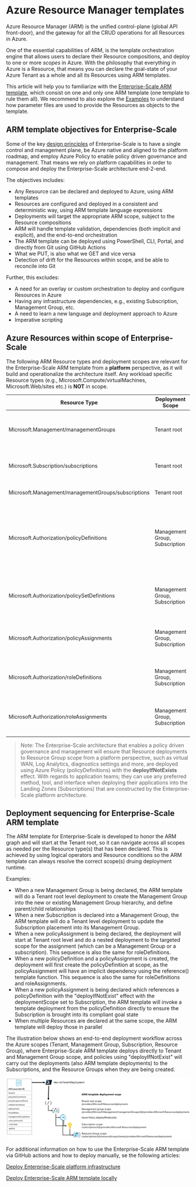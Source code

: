 
# Azure Resource Manager templates

Azure Resource Manager (ARM) is the unified control-plane (global API front-door), and the gateway for all the CRUD operations for all Resources in Azure.

One of the essential capabilities of ARM, is the template orchestration engine that allows users to declare their Resource compositions, and deploy to one or more *scopes* in Azure.
With the philosophy that everything in Azure is a Resource, that means you can declare the goal-state of your Azure Tenant as a whole and all its Resources using ARM templates.

This article will help you to familiarize with the [Enterprise-Scale ARM template](../../../../tree/main/template/tenant.json), which consist on one and only one ARM template (one template to rule them all). We recommend to also explore the [Examples](../../../../tree/main/examples) to understand how parameter files are used to provide the Resources as objects to the template.

## ARM template objectives for Enterprise-Scale

Some of the key [design principles](https://docs.microsoft.com/en-us/azure/cloud-adoption-framework/ready/enterprise-scale/design-principles) of Enterprise-Scale is to have a single control and management plane, be Azure native and aligned to the platform roadmap, and employ Azure Policy to enable policy driven governance and management. That means we rely on platform capabilities in order to compose and deploy the Enterprise-Scale architecture end-2-end.

The objectives includes:

- Any Resource can be declared and deployed to Azure, using ARM templates
- Resources are configured and deployed in a consistent and deterministic way, using ARM template language expressions
- Deployments will target the appropriate ARM scope, subject to the Resource compositions
- ARM will handle template validation, dependencies (both implicit and explicit), and the end-to-end orchestration
- The ARM template can be deployed using PowerShell, CLI, Portal, and directly from Git using GitHub Actions
- What we PUT, is also what we GET and vice versa
- Detection of drift for the Resources within scope, and be able to reconcile into Git

Further, this excludes:

- A need for an overlay or custom orchestration to deploy and configure Resources in Azure
- Having any infrastructure dependencies, e.g., existing Subscription, Management Group, etc.
- A need to learn a new language and deployment approach to Azure
- Imperative scripting

## Azure Resources within scope of Enterprise-Scale

The following ARM Resource types and deployment scopes are relevant for the Enterprise-Scale ARM template from a **platform** perspective, as it will build and operationalize the architecture itself. Any workload specific Resource types (e.g., Microsoft.Compute/virtualMachines, Microsoft.Web/sites etc.) is **NOT** in scope.

| Resource Type          | Deployment Scope              | Description                                                        |
| ---------------------|--------------------|--------------------------------------------------------------------|
| Microsoft.Management/managementGroups          |Tenant root| Management Groups, which can contain child Management Groups and Subscriptions|
| Microsoft.Subscription/subscriptions          |Tenant root|Subscriptions, which will be the de-facto Resource containers for workloads in Azure.|
| Microsoft.Management/managementGroups/subscriptions          |Tenant root|Placement of a Subscription into a Management Group|
| Microsoft.Authorization/policyDefinitions          |Management Group, Subscription|Policy definitions can be created at Management Groups and Subscriptions and can contain audit, deny, append, auditIfNotExists, deployIfNotExists, and modify policy effects|
| Microsoft.Authorization/policySetDefinitions          |Management Group, Subscription|PolicySetDefinitions can represent multiple policyDefinitions to simplify policyAssignment lifecycle|
| Microsoft.Authorization/policyAssignments         |Management Group, Subscription|PolicyAssignments will manifests the runtime representation of a policyDefinition at the given scope|
| Microsoft.Authorization/roleDefinitions          |Management Group, Subscription|Role-based access control definition, containing actions, notActions, dataActions, dataNotActions|
| Microsoft.Authorization/roleAssignments          |Management Group, Subscription|RoleAssignments will manifests the runtime representation of a roleDefinition at the given scope|

>Note: The Enterprise-Scale architecture that enables a policy driven governance and management will ensure that Resource deployments to Resource Group scope from a platform perspective, such as virtual WAN, Log Analytics, diagnostics settings and more, are deployed using Azure Policy (policyDefinitions) with the **deployIfNotExists** effect. With regards to application teams; they can use any preferred method, tool, and interface when deploying their applications into the Landing Zones (Subscriptions) that are constructed by the Enterprise-Scale platform architecture.

## Deployment sequencing for Enterprise-Scale ARM template

The ARM template for Enterprise-Scale is developed to honor the ARM graph and will start at the Tenant root, so it can navigate across all scopes as needed per the Resource type(s) that has been declared.
This is achieved by using logical operators and Resource conditions so the ARM template can always resolve the correct scope(s) druing deployment runtime.

Examples:

- When a new Management Group is being declared, the ARM template will do a Tenant root level deployment to create the Management Group into the new or existing Management Group hierarchy, and define parent/child relationships
- When a new Subscription is declared into a Management Group, the ARM template will do a Tenant level deployment to update the Subscription placement into its Management Group.
- When a new policyAssignment is being declared, the deployment will start at Tenant root level and do a nested deployment to the targeted scope for the assignment (which can be a Management Group or a subscription). This sequence is also the same for roleDefinitions.
- When a new policyDefinition and a policyAssignment is created, the deployment will first create the policyDefinition at scope, as the policyAssignment will have an implicit dependency using the reference() template function. This sequence is also the same for roleDefinitions and roleAssignments.
- When a new policyAssignment is being declared which references a policyDefinition with the "deployIfNotExist" effect with the deploymentScope set to Subscription, the ARM template will invoke a template deployment from the policyDefinition directly to ensure the Subscription is brought into its compliant goal state
- When multiple Resources are declared at the same scope, the ARM template will deploy those in parallel

The illustration below shows an end-to-end deployment workflow across the Azure scopes (Tenant, Management Group, Subscription, Resource Group), where Enterprise-Scale ARM template deploys directly to Tenant and Management Group scope, and policies using "deployIfNotExist" will carry out the deployments (also ARM template deployments) to the Subscriptions, and the Resource Groups when they are being created.

![ARM template](./media/arm-template.png)

For additional information on how to use the Enterprise-Scale ARM template via GitHub actions and how to deploy manually, se the following articles:

[Deploy Enterprise-Scale platform infrastructure](./Deploy-platform-infra.md)

[Deploy Enterprise-Scale ARM template locally](./Trigger-local-deployment.md)